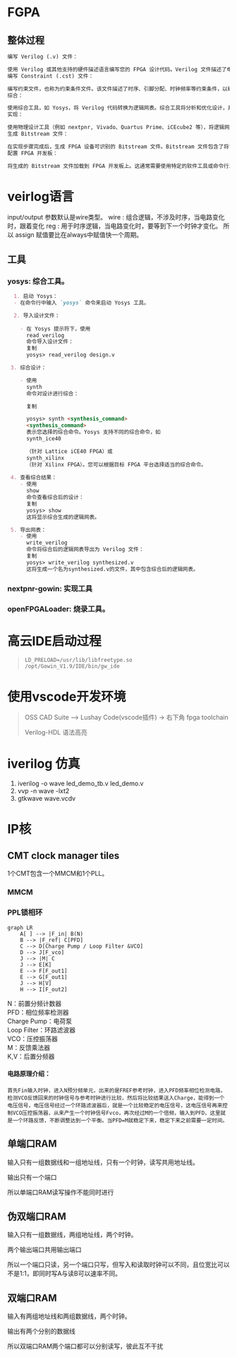 # FGPA

## 整体过程

```markdown
编写 Verilog (.v) 文件：

使用 Verilog 或其他支持的硬件描述语言编写您的 FPGA 设计代码。Verilog 文件描述了电路的行为和结构。
编写 Constraint (.cst) 文件：

编写约束文件，也称为约束条件文件。该文件描述了时序、引脚分配、时钟频率等约束条件，以确保设计在 FPGA 上正确运行。
综合：

使用综合工具，如 Yosys，将 Verilog 代码转换为逻辑网表。综合工具将分析和优化设计，并生成逻辑网表文件。
实现：

使用物理设计工具（例如 nextpnr, Vivado、Quartus Prime、iCEcube2 等），将逻辑网表映射到目标 FPGA 设备的物理资源上。该步骤包括布局（将逻辑元件放置在 FPGA 芯片上的位置）和布线（将逻辑元件之间的连线连接起来）。
生成 Bitstream 文件：

在实现步骤完成后，生成 FPGA 设备可识别的 Bitstream 文件。Bitstream 文件包含了将设计配置到 FPGA 芯片上所需的详细信息，例如逻辑元件的位置、连线信息和时钟设置。
配置 FPGA 开发板：

将生成的 Bitstream 文件加载到 FPGA 开发板上。这通常需要使用特定的软件工具或命令行工具，例如 Vivado Hardware Manager、Quartus Programmer 或 openFPGALoader。
```


# veirlog语言
input/output 参数默认是wire类型。
wire : 组合逻辑，不涉及时序，当电路变化时，跟着变化
reg : 用于时序逻辑，当电路变化时，要等到下一个时钟才变化。
所以 assign 赋值要比在always中赋值快一个周期。



## 工具

### yosys: 综合工具。
```markdown
  1. 启动 Yosys：
  - 在命令行中输入 `yosys` 命令来启动 Yosys 工具。

  2. 导入设计文件：
 
    - 在 Yosys 提示符下，使用
      read_verilog
      命令导入设计文件：
      复制
      yosys> read_verilog design.v

 3. 综合设计：

    - 使用
      synth
      命令对设计进行综合：

      复制

      yosys> synth <synthesis_command>
      <synthesis_command>
      表示您选择的综合命令。Yosys 支持不同的综合命令，如
      synth_ice40

      （针对 Lattice iCE40 FPGA）或
      synth_xilinx
      （针对 Xilinx FPGA）。您可以根据目标 FPGA 平台选择适当的综合命令。
 
 4. 查看综合结果：
    - 使用
      show
      命令查看综合后的设计：
      复制
      yosys> show
      这将显示综合生成的逻辑网表。

 5. 导出网表：
    - 使用
      write_verilog
      命令将综合后的逻辑网表导出为 Verilog 文件：
      复制
      yosys> write_verilog synthesized.v
      这将生成一个名为synthesized.v的文件，其中包含综合后的逻辑网表。
```

### nextpnr-gowin: 实现工具



### openFPGALoader: 烧录工具。



# 高云IDE启动过程

> ```shell
> LD_PRELOAD=/usr/lib/libfreetype.so /opt/Gowin_V1.9/IDE/bin/gw_ide
> ```



# 使用vscode开发环境

> OSS CAD Suite --> Lushay Code(vscode插件) -> 右下角 fpga toolchain
>
> Verilog-HDL 语法高亮



# iverilog 仿真

1. iverilog -o wave led_demo_tb.v led_demo.v
2. vvp -n wave -lxt2
3. gtkwave wave.vcdv



# IP核
## CMT clock manager tiles
1个CMT包含一个MMCM和1个PLL。

### MMCM 

### PPL锁相环
```mermaid
graph LR
	A[ ] --> |F_in| B(N)
	B --> |F_ref| C[PFD]
	C --> D[Charge Pump / Loop Filter &VCO]
	D --> J[F_vco]
	J --> |M| C
	J --> E[K]
	E --> F[F_out1]
	E --> G[F_out1]
	J --> H[V]
	H --> I[F_out2]

```
N：前置分频计数器  
PFD：相位频率检测器  
Charge Pump：电荷泵  
Loop Filter：环路滤波器  
VCO：压控振荡器  
M：反馈乘法器  
K,V：后置分频器

#### 电路原理介绍：

	首先Fin输入时钟，进入N预分频单元，出来的是FREF参考时钟，进入PFD频率相位检测电路，检测VCO反馈回来的时钟信号与参考时钟进行比较，然后将比较结果送入Charge，能得到一个电压信号，电压信号经过一个环路滤波器后，就是一个比较稳定的电压信号，这电压信号再来控制VCO压控振荡器，从来产生一个时钟信号Fvco，再次经过M的一个倍频，输入到PFD，这里就是一个环路反馈，不断调整达到一个平衡。当PFD=M就稳定下来，稳定下来之前需要一定时间。



## 单端口RAM
输入只有一组数据线和一组地址线，只有一个时钟，读写共用地址线。

输出只有一个端口

所以单端口RAM读写操作不能同时进行

## 伪双端口RAM
输入只有一组数据线，两组地址线，两个时钟。

两个输出端口共用输出端口

所以一个端口只读，另一个端口只写，但写入和读取时钟可以不同，且位宽比可以不是1:1，即同时写A与读B可以速率不同。

## 双端口RAM
输入有两组地址线和两组数据线，两个时钟。

输出有两个分别的数据线

所以双端口RAM两个端口都可以分别读写，彼此互不干扰


